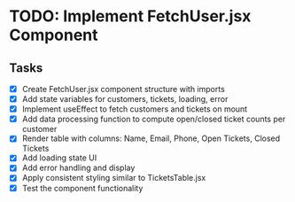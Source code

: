 # TODO: Implement FetchUser.jsx Component

## Tasks
- [x] Create FetchUser.jsx component structure with imports
- [x] Add state variables for customers, tickets, loading, error
- [x] Implement useEffect to fetch customers and tickets on mount
- [x] Add data processing function to compute open/closed ticket counts per customer
- [x] Render table with columns: Name, Email, Phone, Open Tickets, Closed Tickets
- [x] Add loading state UI
- [x] Add error handling and display
- [x] Apply consistent styling similar to TicketsTable.jsx
- [x] Test the component functionality
